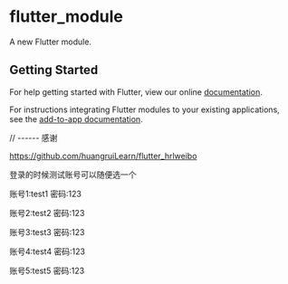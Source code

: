 # flutter_module

A new Flutter module.

## Getting Started

For help getting started with Flutter, view our online
[documentation](https://flutter.dev/).

For instructions integrating Flutter modules to your existing applications,
see the [add-to-app documentation](https://flutter.dev/docs/development/add-to-app).


// ------ 感谢

https://github.com/huangruiLearn/flutter_hrlweibo

登录的时候测试账号可以随便选一个

账号1:test1 密码:123

账号2:test2 密码:123

账号3:test3 密码:123

账号4:test4 密码:123

账号5:test5 密码:123